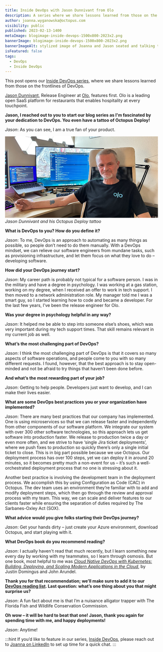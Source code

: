 ```yaml
---
title: Inside DevOps with Jason Dunnivant from Olo
description: A series where we share lessons learned from those on the frontlines of DevOps. Our first post features Jason Dunnivant, Release Engineer at Olo. 
author: joanna.wyganowska@octopus.com
visibility: public
published: 2023-02-13-1400
metaImage: blogimage-inside-devops-1500x800-2023x2.png
bannerImage: blogimage-inside-devops-1500x800-2023x2.png
bannerImageAlt: stylized image of Joanna and Jason seated and talking to each other with a speech bubble that says Inside DevOps
isFeatured: false
tags: 
  - DevOps
  - Inside DevOps
---
```


This post opens our [Inside DevOps series](https://octopus.com/blog/tag/Inside%20DevOps), where we share lessons learned from those on the frontlines of DevOps. 

[Jason Dunnivant](https://www.linkedin.com/in/jasondunnivant/), Release Engineer at [Olo](https://www.olo.com/), features first. Olo is a leading open SaaS platform for restaurants that enables hospitality at every touchpoint.

**Jason, I reached out to you to start our blog series as I'm fascinated by your dedication to DevOps. You even have a tattoo of Octopus Deploy!**

*Jason*: As you can see, I am a true fan of your product.

![Jason Dunnivant sitting at his desk with his forearm out to show his Octopuds Deploy tattoo](photo-jason-dunnivant-x0.25.jpg "width=500")*Jason Dunnivant and his Octopus Deploy tattoo*

**What is DevOps to you? How do you define it?**

*Jason*: To me, DevOps is an approach to automating as many things as possible, so people don’t need to do them manually. With a DevOps mindset, we can relieve our software engineers from mundane tasks, such as provisioning infrastructure, and let them focus on what they love to do – developing software.

**How did your DevOps journey start?**

*Jason*: My career path is probably not typical for a software person. I was in the military and have a degree in psychology. I was working at a gas station, working on my degree, when I received an offer to work in tech support. I then moved to a network administration role. My manager told me I was a smart guy, so I started learning how to code and became a developer. For the last few years, I’ve been the release engineer for Olo.

**Was your degree in psychology helpful in any way?**

*Jason*: It helped me be able to step into someone else’s shoes, which was very important during my tech support times. That skill remains relevant in my current job as well.

**What’s the most challenging part of DevOps?**

*Jason*: I think the most challenging part of DevOps is that it covers so many aspects of software operations, and people come to you with so many different requests. I found, however, that the best approach is to stay open-minded and not be afraid to try things that haven’t been done before.

**And what’s the most rewarding part of your job?**

*Jason*: Getting to help people. Developers just want to develop, and I can make their lives easier.

**What are some DevOps best practices you or your organization have implemented?**

*Jason*: There are many best practices that our company has implemented. One is using microservices so that we can release faster and independently from other components of our software platform. We integrate our system with over 300 other software technologies, so this approach lets us get software into production faster. We release to production twice a day or even more often, and we strive to have ‘single Jira ticket deployments’, where we push fixes to production so quickly there’s only a single initial ticket to close. This is in big part possible because we use Octopus. Our deployment process has over 100 steps, yet we can deploy it in around 20 minutes, so it becomes pretty much a non-event for us – it’s such a well-orchestrated deployment process that no one is stressing about it. 

Another best practice is involving the development team in the deployment process. We accomplish this by using Configuration as Code (CAC) in Octopus. The dev team uses an environment they’re familiar with to add and modify deployment steps, which then go through the review and approval process with my team. This way, we can scale and deliver features to our clients faster while ensuring the separation of duties required by The Sarbanes-Oxley Act (SOX).

**What advice would you give folks starting their DevOps journey?**

*Jason*: Get your hands dirty – just create your Azure environment, download Octopus, and start playing with it.

**What DevOps book do you recommend reading?**

*Jason*: I actually haven't read that much recently, but I learn something new every day by working with my teammates, so I learn through osmosis. But one book, most helpful to me was [*Cloud Native DevOps with Kubernetes: Building, Deploying, and Scaling Modern Applications in the Cloud*](https://www.amazon.com/Cloud-Native-DevOps-Kubernetes-Applications/dp/1492040762), by Justin Domingus and John Arundel.

**Thank you for that recommendation; we’ll make sure to add it to our [DevOps reading list](https://octopus.com/devops/reading-list/). Last question: what’s one thing about you that might surprise us?**

*Jason*: A fun fact about me is that I’m a nuisance alligator trapper with The Florida Fish and Wildlife Conservation Commission.

**Oh wow – it will be hard to beat that one! Jason, thank you again for spending time with me, and happy deployments!**

*Jason*: Anytime!

:::hint
If you’d like to feature in our series, [Inside DevOps](https://octopus.com/blog/tag/Inside%20DevOps), please reach out to [Joanna on LinkedIn](https://www.linkedin.com/in/joannawyganowska/) to set up time for a quick chat.
:::
